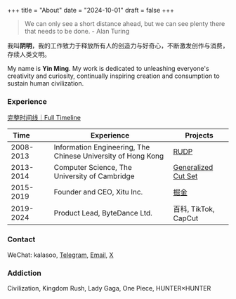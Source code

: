 +++
title = "About"
date = "2024-10-01"
draft = false
+++

> We can only see a short distance ahead, but we can see plenty there that needs to be done. - Alan Turing


我叫**阴明**，我的工作致力于释放所有人的创造力与好奇心，不断激发创作与消费，存续人类文明。

My name is **Yin Ming**. My work is dedicated to unleashing everyone's creativity and curiosity, continually inspiring creation and consumption to sustain human civilization.



### Experience

[完整时间线｜Full Timeline](https://kalasoo.notion.site/)

| Time&nbsp;&nbsp;&nbsp;&nbsp;&nbsp;&nbsp;&nbsp;&nbsp; | Experience | Projects |
|------------|------------|----------|
| 2008-2013 | Information Engineering, The Chinese University of Hong Kong | [RUDP](https://github.com/kalasoo/rudp) |
| 2013-2014 | Computer Science, The University of Cambridge | [Generalized Cut Set](https://www.dropbox.com/scl/fi/zw5njee911ib1qlsfy6bk/MPhil_Presentation_Ming.pdf) |
| 2015-2019 | Founder and CEO, Xitu Inc.| [掘金](https://juejin.cn) |
| 2019-2024 | Product Lead, ByteDance Ltd. | 百科, TikTok, CapCut |


### Contact

WeChat: kalasoo, [Telegram](https://t.me/kalasoo), [Email](mailto:ym.kalasoo@gmail.com), [X](https://x.com/kalasoo)


### Addiction

Civilization, Kingdom Rush, Lady Gaga, One Piece, HUNTER×HUNTER
